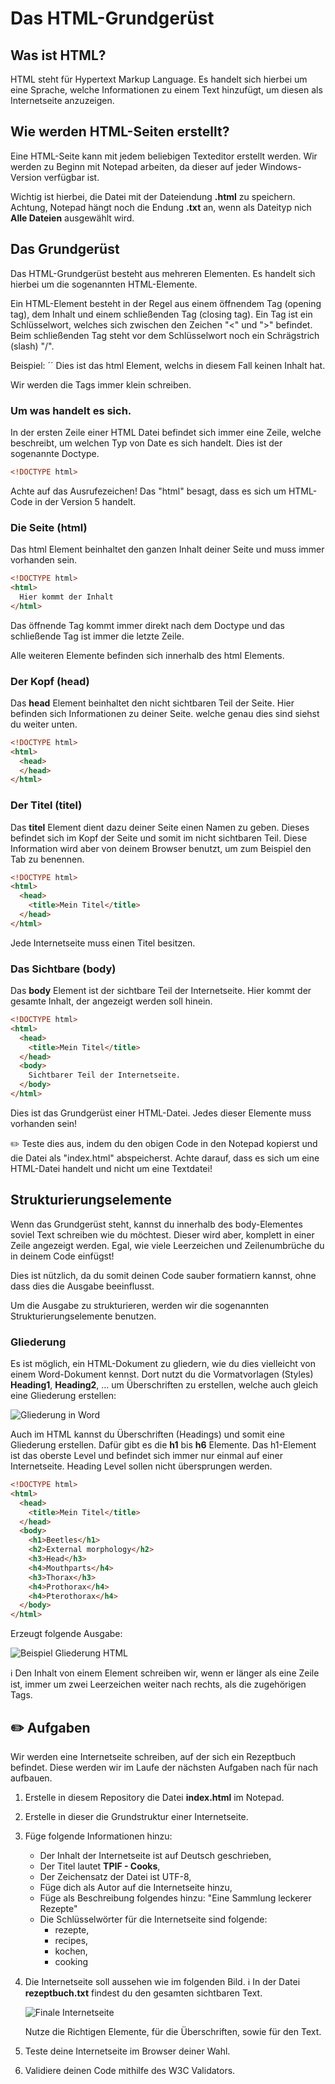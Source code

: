 # Das HTML-Grundgerüst

## Was ist HTML?

HTML steht für Hypertext Markup Language.
Es handelt sich hierbei um eine Sprache, welche Informationen zu einem Text hinzufügt, um diesen als Internetseite anzuzeigen.

## Wie werden HTML-Seiten erstellt?

Eine HTML-Seite kann mit jedem beliebigen Texteditor erstellt werden.
Wir werden zu Beginn mit Notepad arbeiten, da dieser auf jeder Windows-Version verfügbar ist.

Wichtig ist hierbei, die Datei mit der Dateiendung **.html** zu speichern.
Achtung, Notepad hängt noch die Endung **.txt** an, wenn als Dateityp nich **Alle Dateien** ausgewählt wird.

## Das Grundgerüst

Das HTML-Grundgerüst besteht aus mehreren Elementen.
Es handelt sich hierbei um die sogenannten HTML-Elemente.

Ein HTML-Element besteht in der Regel aus einem öffnendem Tag (opening tag), dem Inhalt und einem schließenden Tag (closing tag).
Ein Tag ist ein Schlüsselwort, welches sich zwischen den Zeichen "<" und ">" befindet.
Beim schließenden Tag steht vor dem Schlüsselwort noch ein Schrägstrich (slash) "/".

Beispiel: ´<html></html>´ Dies ist das html Element, welchs in diesem Fall keinen Inhalt hat.

Wir werden die Tags immer klein schreiben.

### Um was handelt es sich.

In der ersten Zeile einer HTML Datei befindet sich immer eine Zeile, welche beschreibt, um welchen Typ von Date es sich handelt.
Dies ist der sogenannte Doctype.

```html
<!DOCTYPE html>
```

Achte auf das Ausrufezeichen!
Das "html" besagt, dass es sich um HTML-Code in der Version 5 handelt.

### Die Seite (html)

Das html Element beinhaltet den ganzen Inhalt deiner Seite und muss immer vorhanden sein.
```html
<!DOCTYPE html>
<html>
  Hier kommt der Inhalt
</html>
```

Das öffnende Tag kommt immer direkt nach dem Doctype und das schließende Tag ist immer die letzte Zeile.

Alle weiteren Elemente befinden sich innerhalb des html Elements.

### Der Kopf (head)

Das **head** Element beinhaltet den nicht sichtbaren Teil der Seite.
Hier befinden sich Informationen zu deiner Seite.
welche genau dies sind siehst du weiter unten.

```html
<!DOCTYPE html>
<html>
  <head>
  </head>
</html>
```

### Der Titel (titel)

Das **titel** Element dient dazu deiner Seite einen Namen zu geben.
Dieses befindet sich im Kopf der Seite und somit im nicht sichtbaren Teil.
Diese Information wird aber von deinem Browser benutzt, um zum Beispiel den Tab zu benennen.

```html
<!DOCTYPE html>
<html>
  <head>
    <title>Mein Titel</title>
  </head>
</html>
```

Jede Internetseite muss einen Titel besitzen.

### Das Sichtbare (body)

Das **body** Element ist der sichtbare Teil der Internetseite.
Hier kommt der gesamte Inhalt, der angezeigt werden soll hinein.

```html
<!DOCTYPE html>
<html>
  <head>
    <title>Mein Titel</title>
  </head>
  <body>
    Sichtbarer Teil der Internetseite.
  </body>
</html>
```

Dies ist das Grundgerüst einer HTML-Datei.
Jedes dieser Elemente muss vorhanden sein!

✏️ Teste dies aus, indem du den obigen Code in den Notepad kopierst und die Datei als "index.html" abspeicherst.
Achte darauf, dass es sich um eine HTML-Datei handelt und nicht um eine Textdatei!

## Strukturierungselemente

Wenn das Grundgerüst steht, kannst du innerhalb des body-Elementes soviel Text schreiben wie du möchtest.
Dieser wird aber, komplett in einer Zeile angezeigt werden.
Egal, wie viele Leerzeichen und Zeilenumbrüche du in deinem Code einfügst!

Dies ist nützlich, da du somit deinen Code sauber formatiern kannst, ohne dass dies die Ausgabe beeinflusst.

Um die Ausgabe zu strukturieren, werden wir die sogenannten Strukturierungselemente benutzen.

### Gliederung

Es ist möglich, ein HTML-Dokument zu gliedern, wie du dies vielleicht von einem Word-Dokument kennst.
Dort nutzt du die Vormatvorlagen (Styles) **Heading1**, **Heading2**, ... um Überschriften zu erstellen, welche auch gleich eine Gliederung erstellen:

![Gliederung in Word](styles-word.png)

Auch im HTML kannst du Überschriften (Headings) und somit eine Gliederung erstellen.
Dafür gibt es die **h1** bis **h6** Elemente.
Das h1-Element ist das oberste Level und befindet sich immer nur einmal auf einer Internetseite.
Heading Level sollen nicht übersprungen werden.

```html
<!DOCTYPE html>
<html>
  <head>
    <title>Mein Titel</title>
  </head>
  <body>
    <h1>Beetles</h1>
    <h2>External morphology</h2>
    <h3>Head</h3>
    <h4>Mouthparts</h4>
    <h3>Thorax</h3>
    <h4>Prothorax</h4>
    <h4>Pterothorax</h4>
  </body>
</html>
```
Erzeugt folgende Ausgabe:

![Beispiel Gliederung HTML](html-headings-example.png)

ℹ️ Den Inhalt von einem Element schreiben wir, wenn er länger als eine Zeile ist, immer um zwei Leerzeichen weiter nach rechts, als die zugehörigen Tags.

## ✏️ Aufgaben

Wir werden eine Internetseite schreiben, auf der sich ein Rezeptbuch befindet.
Diese werden wir im Laufe der nächsten Aufgaben nach für nach aufbauen.

 1. Erstelle in diesem Repository die Datei **index.html** im Notepad.
 2. Erstelle in dieser die Grundstruktur einer Internetseite.
 3. Füge folgende Informationen hinzu:
    - Der Inhalt der Internetseite ist auf Deutsch geschrieben,
    - Der Titel lautet **TPIF - Cooks**,
    - Der Zeichensatz der Datei ist UTF-8,
    - Füge dich als Autor auf die Internetseite hinzu,
    - Füge als Beschreibung folgendes hinzu: "Eine Sammlung leckerer Rezepte"
    - Die Schlüsselwörter für die Internetseite sind folgende:
        - rezepte,
        - recipes,
        - kochen,
        - cooking
 4. Die Internetseite soll aussehen wie im folgenden Bild.
    ℹ️ In der Datei **rezeptbuch.txt** findest du den gesamten sichtbaren Text.
    
    ![Finale Internetseite](rezeptbuch.png)

    Nutze die Richtigen Elemente, für die Überschriften, sowie für den Text.
 5. Teste deine Internetseite im Browser deiner Wahl.
 6. Validiere deinen Code mithilfe des W3C Validators.
